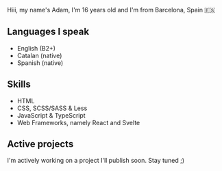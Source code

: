 Hiii, my name's Adam, I'm 16 years old and I'm from Barcelona, Spain 🇪🇸  

## Languages I speak
- English (B2+)
- Catalan (native)
- Spanish (native)

## Skills
- HTML
- CSS, SCSS/SASS & Less
- JavaScript & TypeScript
- Web Frameworks, namely React and Svelte

## Active projects
I'm actively working on a project I'll publish soon. Stay tuned ;)
